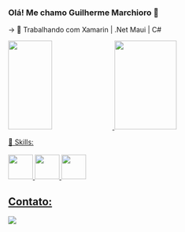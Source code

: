 ### Olá! Me chamo Guilherme Marchioro 🤖

-> 🔭 Trabalhando com Xamarin | .Net Maui | C#

<div>
  <a href="https://github.com/GuilhermeMarchioro">
  <img width="42%" loading="lazy" height="180em" src="https://github-readme-stats.vercel.app/api/top-langs/?username=GuilhermeMarchioro&layout=compact&langs_count=7&theme=dark"/>
  <img width="50%"  loading="lazy" height="180em" src="https://github-readme-stats.vercel.app/api?username=GuilhermeMarchioro&show_icons=true&theme=dark&include_all_commits=true&count_private=true"/>
</div>

🦾 Skills:
<br>
<br>
<img height="50" src="https://cdn.jsdelivr.net/gh/devicons/devicon/icons/xamarin/xamarin-original.svg"/>
<img height ="50" src="https://cdn.jsdelivr.net/gh/devicons/devicon/icons/csharp/csharp-original.svg" />
<img height ="50" src="https://cdn.jsdelivr.net/gh/devicons/devicon/icons/dotnetcore/dotnetcore-original.svg" />    

## Contato:

<div>
<a href="https://www.linkedin.com/in/guilhermedenonimarchioro/" target="_blank"><img loading="lazy" src="https://img.shields.io/badge/-LinkedIn-%230077B5?style=for-the-badge&logo=linkedin&logoColor=white" target="_blank"></a>   
</div>
          




